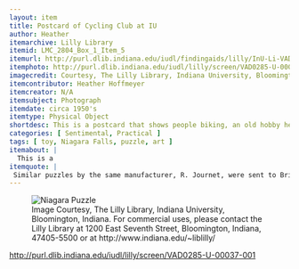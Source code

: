 ```yaml
---
layout: item
title: Postcard of Cycling Club at IU
author: Heather
itemarchive: Lilly Library
itemid: LMC_2804_Box_1_Item_5
itemurl: http://purl.dlib.indiana.edu/iudl/findingaids/lilly/InU-Li-VAD0285
itemphoto: http://purl.dlib.indiana.edu/iudl/lilly/screen/VAD0285-U-00037-001
imagecredit: Courtesy, The Lilly Library, Indiana University, Bloomington, Indiana. For commercial uses, please contact the Lilly Library at 1200 East Seventh Street, Bloomington, Indiana, 47405-5500 or at http://www.indiana.edu/~liblilly/
itemcontributor: Heather Hoffmeyer
itemcreator: N/A
itemsubject: Photograph
itemdate: circa 1950's
itemtype: Physical Object
shortdesc: This is a postcard that shows people biking, an old hobby here at IU.
categories: [ Sentimental, Practical ]
tags: [ toy, Niagara Falls, puzzle, art ]
itemabout: |
  This is a 
itemquote: |
 Similar puzzles by the same manufacturer, R. Journet, were sent to British solders imprisoned in Germany during WWI with a hacksaw, a compass and a map hidden inside to facilitate their escape.
---
```


<figure>
  <img src="http://fedora.dlib.indiana.edu:8080/fedora/get/iudl:19718/LARGE" alt="Niagara Puzzle"/>
  <figcaption>Image Courtesy, The Lilly Library, Indiana University, Bloomington, Indiana. For commercial uses, please contact the Lilly Library at 1200 East Seventh Street, Bloomington, Indiana, 47405-5500 or at http://www.indiana.edu/~liblilly/</figcaption>
</figure>

http://purl.dlib.indiana.edu/iudl/lilly/screen/VAD0285-U-00037-001
